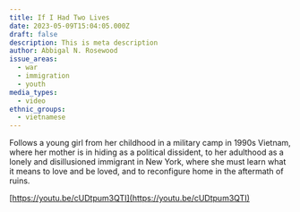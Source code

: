 ```yaml
---
title: If I Had Two Lives
date: 2023-05-09T15:04:05.000Z
draft: false
description: This is meta description
author: Abbigal N. Rosewood
issue_areas:
  - war
  - immigration
  - youth
media_types:
  - video
ethnic_groups:
  - vietnamese
---
```


Follows a young girl from her childhood in a military camp in 1990s Vietnam, where her mother is in hiding as a political dissident, to her adulthood as a lonely and disillusioned immigrant in New York, where she must learn what it means to love and be loved, and to reconfigure home in the aftermath of ruins.

[https://youtu.be/cUDtpum3QTI](https://youtu.be/cUDtpum3QTI)
